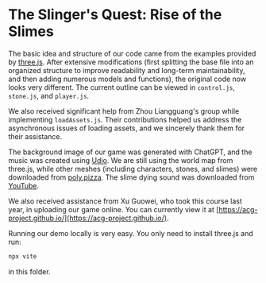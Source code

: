 # The Slinger's Quest: Rise of the Slimes

The basic idea and structure of our code came from the examples provided by [three.js](https://threejs.org/examples/?q=game#games_fps). After extensive modifications (first splitting the base file into an organized structure to improve readability and long-term maintainability, and then adding numerous models and functions), the original code now looks very different. The current outline can be viewed in `control.js`, `stone.js`, and `player.js`.

We also received significant help from Zhou Liangguang's group while implementing `loadAssets.js`. Their contributions helped us address the asynchronous issues of loading assets, and we sincerely thank them for their assistance.

The background image of our game was generated with ChatGPT, and the music was created using [Udio](https://www.udio.com/). We are still using the world map from three.js, while other meshes (including characters, stones, and slimes) were downloaded from [poly.pizza](https://poly.pizza/). The slime dying sound was downloaded from [YouTube](https://www.youtube.com/watch?v=at6p1YTUN74).

We also received assistance from Xu Guowei, who took this course last year, in uploading our game online. You can currently view it at [https://acg-project.github.io/](https://acg-project.github.io/). 

Running our demo locally is very easy. You only need to install three.js and run:

```bash
npx vite
```

in this folder.
